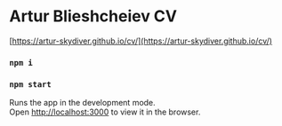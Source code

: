 # Artur Blieshcheiev CV

[https://artur-skydiver.github.io/cv/](https://artur-skydiver.github.io/cv/)

### `npm i`
### `npm start`

Runs the app in the development mode.\
Open [http://localhost:3000](http://localhost:3000) to view it in the browser.
